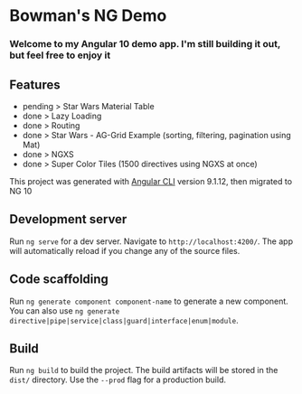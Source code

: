 # Bowman's NG Demo
### Welcome to my Angular 10 demo app.  I'm still building it out, but feel free to enjoy it

## Features
- pending >  Star Wars Material Table 
- done    >  Lazy Loading
- done    >  Routing  
- done    >  Star Wars - AG-Grid Example (sorting, filtering, pagination using Mat)
- done    >  NGXS
- done    >  Super Color Tiles (1500 directives using NGXS at once) 
  



This project was generated with [Angular CLI](https://github.com/angular/angular-cli) version 9.1.12, then migrated to NG 10

## Development server

Run `ng serve` for a dev server. Navigate to `http://localhost:4200/`. The app will automatically reload if you change any of the source files.

## Code scaffolding

Run `ng generate component component-name` to generate a new component. You can also use `ng generate directive|pipe|service|class|guard|interface|enum|module`.

## Build

Run `ng build` to build the project. The build artifacts will be stored in the `dist/` directory. Use the `--prod` flag for a production build.

